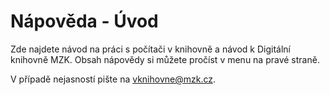 # Nápověda - Úvod

Zde najdete návod na práci s počítači v knihovně a návod k Digitální knihovně MZK.
Obsah nápovědy si můžete pročíst v menu na pravé straně.

V případě nejasností pište na vknihovne@mzk.cz.

